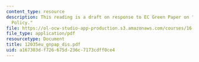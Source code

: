 ```yaml
---
content_type: resource
description: This reading is a draft on response to EC Green Paper on "European Space
  Policy."
file: https://ol-ocw-studio-app-production.s3.amazonaws.com/courses/16-892j-space-system-architecture-and-design-fall-2004/a167303df726675d236c7173cdff0ce4_12035eu_gnpap_dis.pdf
file_type: application/pdf
resourcetype: Document
title: 12035eu_gnpap_dis.pdf
uid: a167303d-f726-675d-236c-7173cdff0ce4
---
```


